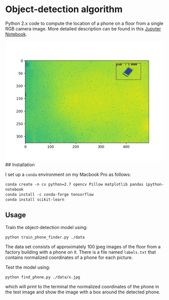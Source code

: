 # Object-detection algorithm
Python 2.x code to compute the 
location of a phone on a floor from a single RGB camera image. 
More detailed description can be found in 
this [Jupyter Notebook](). 

<img src='data/detected_phone.png' width='600'>
## Installation 

I set up a `conda` environment on my Macbook Pro as follows:

```
conda create -n cv python=2.7 opencv Pillow matplotlib pandas ipython-notebook
conda install -c conda-forge tensorflow
conda install scikit-learn
```

## Usage 

Train the object-detection model using:
```
python train_phone_finder.py ./data 
```
The data set consists of approximately 100 jpeg images of the 
floor from a factory building with a phone on it. 
There is a file named `labels.txt` that contains 
normalized coordinates of a phone for each picture.

Test the model using: 
```
python find_phone.py ./data/x.jpg
```
which will print to the terminal 
the normalized coordinates of the phone in the test image and 
show the image with a box around the detected phone.
